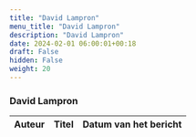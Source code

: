```yaml
---
title: "David Lampron"
menu_title: "David Lampron"
description: "David Lampron"
date: 2024-02-01 06:00:01+00:18
draft: False
hidden: False
weight: 20
---
```

### David Lampron

**Auteur** | **Titel** | **Datum van het bericht**
---|---|---

